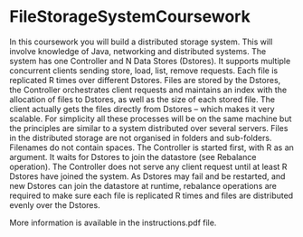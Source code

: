 # FileStorageSystemCoursework
In this coursework you will build a distributed storage system. This will involve knowledge
of Java, networking and distributed systems. The system has one Controller and N Data
Stores (Dstores). It supports multiple concurrent clients sending store, load, list, remove
requests. Each file is replicated R times over different Dstores. Files are stored by
the Dstores, the Controller orchestrates client requests and maintains an index with the
allocation of files to Dstores, as well as the size of each stored file. The client actually
gets the files directly from Dstores – which makes it very scalable. For simplicity all these
processes will be on the same machine but the principles are similar to a system
distributed over several servers. Files in the distributed storage are not organised in
folders and sub-folders. Filenames do not contain spaces.
The Controller is started first, with R as an argument. It waits for Dstores to join the
datastore (see Rebalance operation). The Controller does not serve any client request
until at least R Dstores have joined the system.
As Dstores may fail and be restarted, and new Dstores can join the datastore at runtime,
rebalance operations are required to make sure each file is replicated R times and files
are distributed evenly over the Dstores.

More information is available in the instructions.pdf file.
